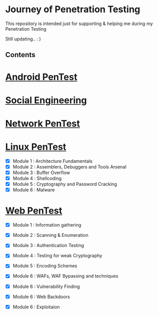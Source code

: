 # Journey of Penetration Testing

This repository is intended just for supporting & helping me during my Penetration Testing

Still updating.. : )


## Contents


#  [ Android PenTest](https://github.com/sarathlalup/Cyber-security/tree/master/Android)
#  [ Social Engineering](https://github.com/sarathlalup/Cyber-security/blob/master/Social%20Engineering%20Attacks/README.md)
#  [ Network PenTest]()
#  [ Linux PenTest](https://github.com/sarathlalup/Cyber-security/tree/master/Linux%20Exploitation)
* [x] Module 1 : Architecture Fundamentals
* [x] Module 2 : Assemblers, Debuggers and Tools Arsenal
* [x] Module 3 : Buffer Overflow  
* [x] Module 4 : Shellcoding  
* [x] Module 5 : Cryptography and Password Cracking 
* [x] Module 6 : Malware 
#  [ Web PenTest](https://github.com/sarathlalup/Cyber-security/blob/master/Website%20Hacking/README.md)
* [x] Module 1 : Information gathering
* [x] Module 2 : Scanning & Enumeration
* [x] Module 3 : Authentication Testing 
* [x] Module 4 : Testing for weak Cryptography 
* [x] Module 5 : Encoding Schemes 
* [x] Module 6 : WAFs, WAF Bypassing and techniques 
* [x] Module 6 : Vulnerability Finding
* [x] Module 6 : Web Backdoors
* [x] Module 6 : Exploitaion

